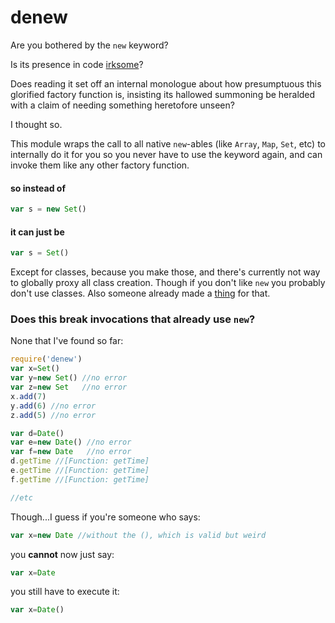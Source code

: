 # denew

Are you bothered by the `new` keyword?

Is its presence in code [irksome](https://www.youtube.com/watch?v=SXX6QMyB_vE&t=3s)?

Does reading it set off an internal monologue about how presumptuous this glorified factory function is, insisting its hallowed summoning be heralded with a claim of needing something heretofore unseen?

I thought so.

This module wraps the call to all native `new`-ables (like `Array`, `Map`, `Set`, etc) to internally do it for you so you never have to use the keyword again, and can invoke them like any other factory function.

#### so instead of

```javascript
var s = new Set()
```

#### it can just be

```javascript
var s = Set()
```


Except for classes, because you make those, and there's currently not way to globally proxy all class creation.  Though if you don't like `new` you probably don't use classes.  Also someone already made a [thing](https://www.npmjs.com/package/old) for that.

### Does this break invocations that already use `new`?
None that I've found so far:

```javascript
require('denew')
var x=Set()
var y=new Set() //no error
var z=new Set   //no error
x.add(7)
y.add(6) //no error
z.add(5) //no error

var d=Date()
var e=new Date() //no error
var f=new Date   //no error
d.getTime //[Function: getTime]
e.getTime //[Function: getTime]
f.getTime //[Function: getTime]

//etc
```
Though...I guess if you're someone who says:
```javascript
var x=new Date //without the (), which is valid but weird
```
you **cannot** now just say:
```javascript
var x=Date
```
you still have to execute it:
```javascript
var x=Date()
```